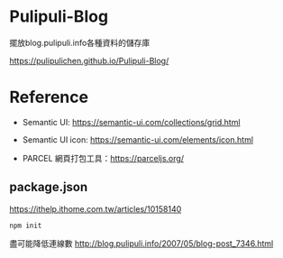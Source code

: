 # Pulipuli-Blog
擺放blog.pulipuli.info各種資料的儲存庫

https://pulipulichen.github.io/Pulipuli-Blog/

# Reference
- Semantic UI: https://semantic-ui.com/collections/grid.html
- Semantic UI icon: https://semantic-ui.com/elements/icon.html

- PARCEL 網頁打包工具：https://parceljs.org/

## package.json
https://ithelp.ithome.com.tw/articles/10158140
````
npm init
````

盡可能降低連線數
http://blog.pulipuli.info/2007/05/blog-post_7346.html